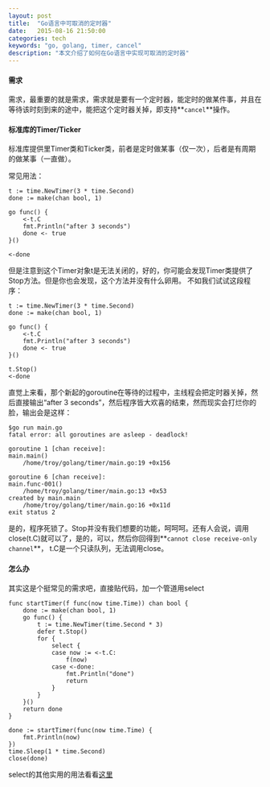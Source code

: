 ```yaml
---
layout: post
title:  "Go语言中可取消的定时器"
date:   2015-08-16 21:50:00
categories: tech
keywords: "go, golang, timer, cancel"
description: "本文介绍了如何在Go语言中实现可取消的定时器"
---
```


#### **需求** ####
需求，最重要的就是需求，需求就是要有一个定时器，能定时的做某件事，并且在等待该时刻到来的途中，能把这个定时器关掉，即支持**`cancel`**操作。

#### **标准库的Timer/Ticker** ####
标准库提供里Timer类和Ticker类，前者是定时做某事（仅一次），后者是有周期的做某事（一直做）。

常见用法：

    t := time.NewTimer(3 * time.Second)
    done := make(chan bool, 1)

    go func() {
        <-t.C
        fmt.Println("after 3 seconds")
        done <- true
    }()

    <-done
    
但是注意到这个Timer对象t是无法关闭的，好的，你可能会发现Timer类提供了Stop方法。但是你也会发现，这个方法并没有什么卵用。
不如我们试试这段程序：

    t := time.NewTimer(3 * time.Second)
    done := make(chan bool, 1)

    go func() {
        <-t.C
        fmt.Println("after 3 seconds")
        done <- true
    }()
        
    t.Stop()
    <-done
    
直觉上来看，那个新起的goroutine在等待的过程中，主线程会把定时器关掉，然后直接输出“after 3 seconds”，然后程序皆大欢喜的结束，然而现实会打烂你的脸，输出会是这样：

    $go run main.go 
    fatal error: all goroutines are asleep - deadlock!

    goroutine 1 [chan receive]:
    main.main()
        /home/troy/golang/timer/main.go:19 +0x156

    goroutine 6 [chan receive]:
    main.func·001()
        /home/troy/golang/timer/main.go:13 +0x53
    created by main.main
        /home/troy/golang/timer/main.go:16 +0x11d
    exit status 2
    
是的，程序死锁了。Stop并没有我们想要的功能，呵呵呵。还有人会说，调用close(t.C)就可以了，是的，可以，然后你回得到**`cannot close receive-only channel`**，
t.C是一个只读队列，无法调用close。

#### **怎么办** ####
其实这是个挺常见的需求吧，直接贴代码，加一个管道用select

    func startTimer(f func(now time.Time)) chan bool {
        done := make(chan bool, 1)
        go func() {
            t := time.NewTimer(time.Second * 3)
            defer t.Stop()
            for {
                select {
                case now := <-t.C:
                    f(now)
                case <-done:
                    fmt.Println("done")
                    return
                }
            }
        }()
        return done
    }

    done := startTimer(func(now time.Time) {
        fmt.Println(now)
    })
    time.Sleep(1 * time.Second)
    close(done)
    
select的其他实用的用法看看[这里](http://yanyiwu.com/work/2014/11/08/golang-select-typical-usage.html)
